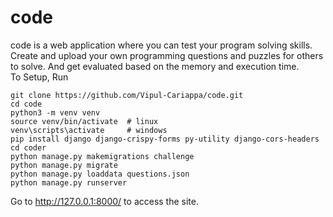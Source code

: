 # code
code is a web application where you can test your program solving skills. Create and upload your own programming questions and puzzles for others to solve. And get evaluated based on the memory and execution time.
<br>
To Setup, Run <br>

<pre><code>git clone https://github.com/Vipul-Cariappa/code.git
cd code
python3 -m venv venv
source venv/bin/activate  # linux
venv\scripts\activate     # windows
pip install django django-crispy-forms py-utility django-cors-headers
cd coder
python manage.py makemigrations challenge
python manage.py migrate
python manage.py loaddata questions.json
python manage.py runserver
</code></pre>

Go to http://127.0.0.1:8000/ to access the site.
